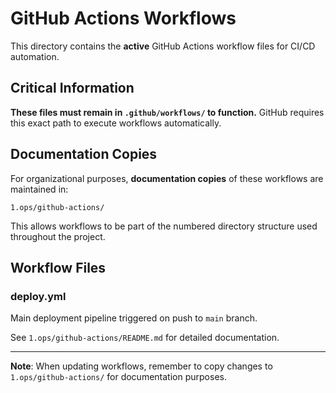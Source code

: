 # GitHub Actions Workflows

This directory contains the **active** GitHub Actions workflow files for CI/CD automation.

## Critical Information

**These files must remain in `.github/workflows/` to function.** GitHub requires this exact path to execute workflows automatically.

## Documentation Copies

For organizational purposes, **documentation copies** of these workflows are maintained in:
```
1.ops/github-actions/
```

This allows workflows to be part of the numbered directory structure used throughout the project.

## Workflow Files

### deploy.yml
Main deployment pipeline triggered on push to `main` branch.

See `1.ops/github-actions/README.md` for detailed documentation.

---

**Note**: When updating workflows, remember to copy changes to `1.ops/github-actions/` for documentation purposes.
